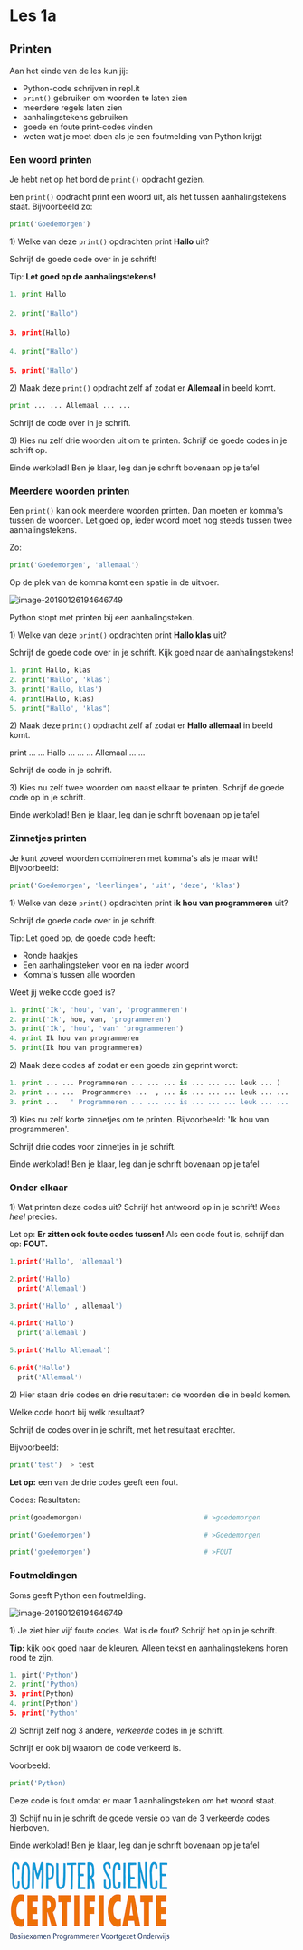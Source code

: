 # Les 1a

## Printen

Aan het einde van de les kun jij:

* Python-code schrijven in repl.it
* `print()` gebruiken om woorden te laten zien
* meerdere regels laten zien
* aanhalingstekens gebruiken 
* goede en foute print-codes vinden
* weten wat je moet doen als je een foutmelding van Python krijgt

### Een woord printen

Je hebt net op het bord de `print()` opdracht gezien.

Een `print()` opdracht print een woord uit, als het tussen aanhalingstekens staat. Bijvoorbeeld zo:

```python
print('Goedemorgen')
```

1\) Welke van deze `print()` opdrachten print **Hallo** uit?

Schrijf de goede code over in je schrift!

Tip: **Let goed op de aanhalingstekens!**

```python
1. print Hallo

2. print('Hallo")

3. print(Hallo)

4. print("Hallo')

5. print('Hallo')
```

2\) Maak deze `print()` opdracht zelf af zodat er **Allemaal** in beeld komt.

```python
print ... ... Allemaal ... ...
```

Schrijf de code over in je schrift.

3\) Kies nu zelf drie woorden uit om te printen. Schrijf de goede codes in je schrift op.

Einde werkblad! Ben je klaar, leg dan je schrift bovenaan op je tafel

### Meerdere woorden printen

Een `print()` kan ook meerdere woorden printen. Dan moeten er komma's tussen de woorden. Let goed op, ieder woord moet nog steeds tussen twee aanhalingstekens.

Zo:

```python
print('Goedemorgen', 'allemaal')
```

Op de plek van de komma komt een spatie in de uitvoer.

![image-20190126194646749](../../.gitbook/assets/image-20190126194716104.png)

Python stopt met printen bij een aanhalingsteken.

1\) Welke van deze `print()` opdrachten print **Hallo klas** uit?

Schrijf de goede code over in je schrift. Kijk goed naar de aanhalingstekens!

```python
1. print Hallo, klas
2. print('Hallo', 'klas')
3. print('Hallo, klas')
4. print(Hallo, klas)
5. print("Hallo', 'klas")
```

2\) Maak deze `print()` opdracht zelf af zodat er **Hallo allemaal** in beeld komt.

print ... ... Hallo ... ... ... Allemaal ... ...

Schrijf de code in je schrift.

3\) Kies nu zelf twee woorden om naast elkaar te printen. Schrijf de goede code op in je schrift.

Einde werkblad! Ben je klaar, leg dan je schrift bovenaan op je tafel

### Zinnetjes printen

Je kunt zoveel woorden combineren met komma's als je maar wilt! Bijvoorbeeld:

```python
print('Goedemorgen', 'leerlingen', 'uit', 'deze', 'klas')
```

1\) Welke van deze `print()` opdrachten print **ik hou van programmeren** uit?

Schrijf de goede code over in je schrift.

Tip: Let goed op, de goede code heeft:

* Ronde haakjes
* Een aanhalingsteken voor en na ieder woord
* Komma's tussen alle woorden

Weet jij welke code goed is?

```python
1. print('Ik', 'hou', 'van', 'programmeren')
2. print('Ik', hou, van, 'programmeren')
3. print('Ik', 'hou', 'van' 'programmeren')
4. print Ik hou van programmeren
5. print(Ik hou van programmeren)
```

2\) Maak deze codes af zodat er een goede zin geprint wordt:

```python
1. print ... ... Programmeren ... ... ... is ... ... ... leuk ... )
2. print ... ...  Programmeren ...  , ... is ... ... ... leuk ... ...
3. print ...   ' Programmeren ... ... ... is ... ... ... leuk ... ...
```

3\) Kies nu zelf korte zinnetjes om te printen. Bijvoorbeeld: 'Ik hou van programmeren'.

Schrijf drie codes voor zinnetjes in je schrift.

Einde werkblad! Ben je klaar, leg dan je schrift bovenaan op je tafel

### Onder elkaar

1\) Wat printen deze codes uit? Schrijf het antwoord op in je schrift! Wees _heel_ precies.

Let op: **Er zitten ook foute codes tussen!** Als een code fout is, schrijf dan op: **FOUT.**

```python
1.print('Hallo', 'allemaal')
```

```python
2.print('Hallo)
  print('Allemaal')
```

```python
3.print('Hallo' , allemaal')
```

```python
4.print('Hallo')
  print('allemaal')
```

```python
5.print('Hallo Allemaal')
```

```python
6.prit('Hallo')
  prit('Allemaal')
```

2\) Hier staan drie codes en drie resultaten: de woorden die in beeld komen.

Welke code hoort bij welk resultaat?

Schrijf de codes over in je schrift, met het resultaat erachter.

Bijvoorbeeld:

```python
print('test')  > test
```

**Let op:** een van de drie codes geeft een fout.

Codes: Resultaten:

```python
print(goedemorgen)                              # >goedemorgen
```

```python
print('Goedemorgen')                            # >Goedemorgen
```

```python
print('goedemorgen')                            # >FOUT
```

### Foutmeldingen

Soms geeft Python een foutmelding.

![image-20190126194646749](../../.gitbook/assets/image-20190126194646749.png)

1\) Je ziet hier vijf foute codes. Wat is de fout? Schrijf het op in je schrift.

**Tip:** kijk ook goed naar de kleuren. Alleen tekst en aanhalingstekens horen rood te zijn.

```python
1. pint('Python')
2. print('Python)
3. print(Python)
4. print(Python')
5. print('Python'
```

2\) Schrijf zelf nog 3 andere, _verkeerde_ codes in je schrift.

Schrijf er ook bij waarom de code verkeerd is.

Voorbeeld:

```python
print('Python)
```

Deze code is fout omdat er maar 1 aanhalingsteken om het woord staat.

3\) Schijf nu in je schrift de goede versie op van de 3 verkeerde codes hierboven.

Einde werkblad! Ben je klaar, leg dan je schrift bovenaan op je tafel

![](/img/logoCSCert_10cm.jpg)

